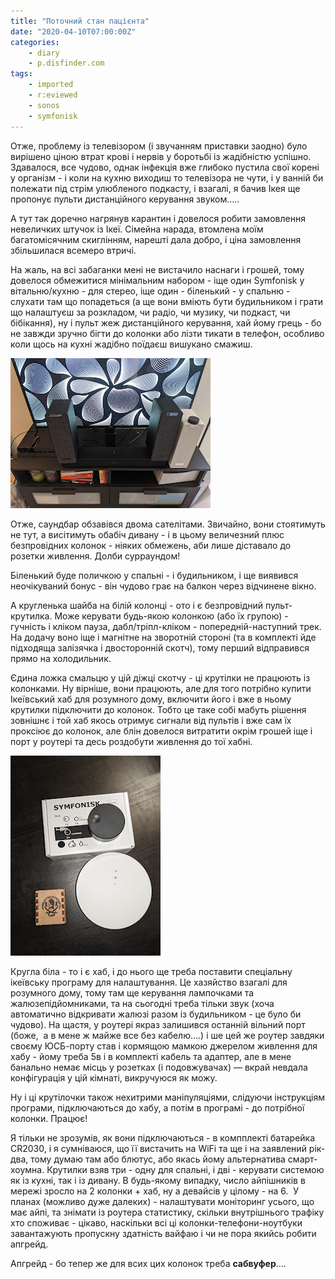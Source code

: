 ```yaml
---
title: "Поточний стан пацієнта"
date: "2020-04-10T07:00:00Z"
categories:
    - diary
    - p.disfinder.com
tags:
    - imported
    - r:eviewed
    - sonos
    - symfonisk
---
```

Отже, проблему із телевізором (і звучанням приставки заодно) було вирішено ціною втрат крові і нервів у боротьбі із жадібністю успішно. Здавалося, все чудово, однак інфекція вже глибоко пустила свої корені у організм - і коли на кухню виходиш то телевізора не чути, і у ванній би полежати під стрім улюбленого подкасту, і взагалі, я бачив Ікея ще пропонує пульти дистанційного керування звуком.....
<!--more-->
А тут так доречно нагрянув карантин і довелося робити замовлення невеличких штучок із Ікеї. Сімейна нарада, втомлена моїм багатомісячним скиглінням, нарешті дала добро, і ціна замовлення збільшилася всемеро втричі.

На жаль, на всі забаганки мені не вистачило наснаги і грошей, тому довелося обмежитися мінімальним набором - іще один Symfonisk у вітальню/кухню - для стерео, іще один - біленький - у спальню - слухати там що попадеться (а ще вони вміють бути будильником і грати що налаштуєш за розкладом, чи радіо, чи музику, чи подкаст, чи бібікання), ну і пульт жеж дистанційного керування, хай йому грець - бо не завжди зручно бігти до колонки або лізти тикати в телефон, особливо коли щось на кухні жадібно поїдаєш вишукано смажиш.

[![](thumb_00.jpg)](img00.jpg)

Отже, саундбар обзавівся двома сателітами. Звичайно, вони стоятимуть не тут, а висітимуть обабіч дивану - і в цьому величезний плюс безпровідних колонок - ніяких обмежень, аби лише діставало до розетки живлення. Долби сурраундом!

Біленький буде поличкою у спальні - і будильником, і ще виявився неочікуваний бонус - він чудово грає на балкон через відчинене вікно. 

А кругленька шайба на білій колонці - ото і є безпровідний пульт-крутилка. Може керувати будь-якою колонкою (або їх групою) - гучність і кліком пауза, дабл/тріпл-кліком - попередній-наступний трек. На додачу воно іще і магнітне на зворотній стороні (та в комплекті йде підходяща залізячка і двосторонній скотч), тому перший відправився прямо на холодильник.

Єдина ложка смальцю у цій діжці скотчу - ці крутілки не працюють із колонками. Ну вірніше, вони працюють, але для того потрібно купити Ікеївський хаб для розумного дому, включити його і вже в ньому крутилки підключити до колонок. Тобто це таке собі мабуть рішення зовнішнє і той хаб якось отримує сигнали від пультів і вже сам їх проксіює до колонок, але блін довелося витратити окрім грошей іще і порт у роутері та десь роздобути живлення до тої хабні.

[![](thumb_01.jpg)](img01.jpg)

Кругла біла - то і є хаб, і до нього ще треба поставити спеціальну ікеївську програму для налаштування. Це хазяйство взагалі для розумного дому, тому там ще керування лампочками та жалюзепідйомниками, та на сьогодні треба тільки звук (хоча автоматично відкривати жалюзі разом із будильником - це було би чудово). На щастя, у роутері якраз залишився останній вільний порт (боже,  а в мене ж майже все без кабелю....) і ше цей же роутер завдяки своєму ЮСБ-порту став і кормящою мамкою джерелом живлення для хабу - йому треба 5в і в комплекті кабель та адаптер, але в мене банально немає місць у розетках (і подовжувачах) — вкрай невдала конфігурація у цій кімнаті, викручуюся як можу.

Ну і ці крутілочки також нехитрими маніпуляціями, слідуючи інструкціям програми, підключаються до хабу, а потім в програмі - до потрібної колонки. Працює!

Я тільки не зрозумів, як вони підключаються - в компплекті батарейка CR2030, і я сумніваюся, що її вистачить на WiFi та ще і на заявлений рік-два, тому думаю там або блютус, або якась йому альтернатива смарт-хоумна. Крутилки взяв три - одну для спальні, і дві - керувати системою як із кухні, так і із дивану. В будь-якому випадку, число айпішників в мережі зросло на 2 колонки + хаб, ну а девайсів у цілому - на 6.  У планах (можливо дуже далеких) - налаштувати моніторинг усього, що має айпі, та знімати із роутера статистику, скільки внутрішнього трафіку хто споживає - цікаво, наскільки всі ці колонки-телефони-ноутбуки завантажують пропускну здатність вайфаю і чи не пора якийсь робити апгрейд.

Апгрейд - бо тепер же для всих цих колонок треба **сабвуфер**....  

